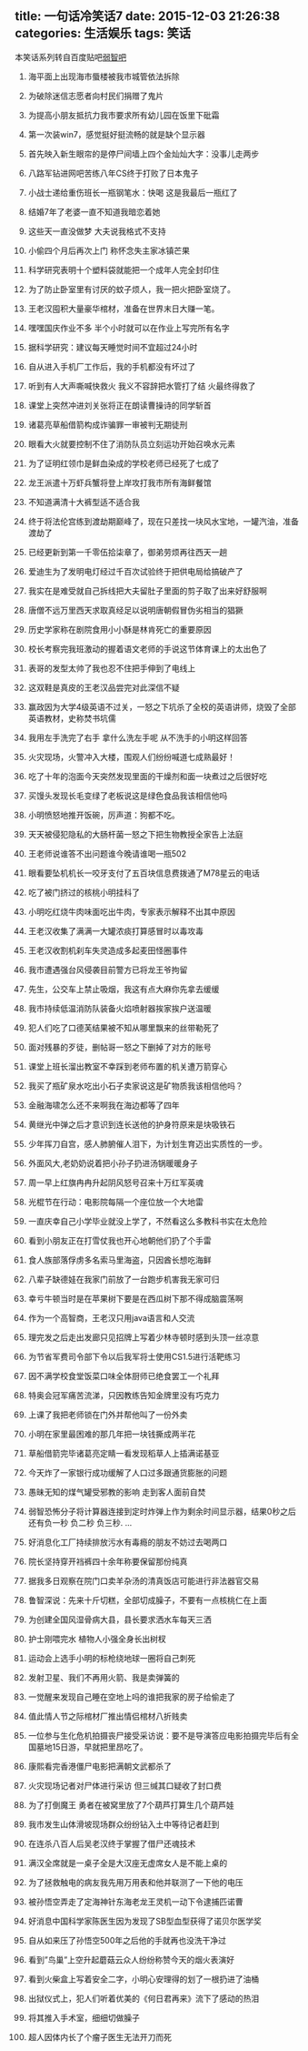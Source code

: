 title: 一句话冷笑话7
date: 2015-12-03 21:26:38
categories: 生活娱乐
tags: 笑话
---

本笑话系列转自百度贴吧[弱智吧](http://tieba.baidu.com/f?kw=%C8%F5%D6%C7)
<!-- more -->
1. 海平面上出现海市蜃楼被我市城管依法拆除

2. 为破除迷信志愿者向村民们捐赠了鬼片

3. 为提高小朋友抵抗力我市要求所有幼儿园在饭里下砒霜

4. 第一次装win7，感觉挺好挺流畅的就是缺个显示器

5. 首先映入新生眼帘的是停尸间墙上四个金灿灿大字：没事儿走两步

6. 八路军钻进网吧苦练八年CS终于打败了日本鬼子

7. 小战士递给重伤班长一瓶钢笔水：快喝 这是我最后一瓶红了

8. 结婚7年了老婆一直不知道我暗恋着她

9. 这些天一直没做梦 大夫说我格式不支持

10. 小偷四个月后再次上门 称怀念失主家冰镇芒果

11. 科学研究表明十个塑料袋就能把一个成年人完全封印住

12. 为了防止卧室里有讨厌的蚊子烦人，我一把火把卧室烧了。

13. 王老汉囤积大量豪华棺材，准备在世界末日大赚一笔。

14. 嘿嘿国庆作业不多 半个小时就可以在作业上写完所有名字

15. 据科学研究：建议每天睡觉时间不宜超过24小时

16. 自从进入手机厂工作后，我的手机都没有坏过了

17. 听到有人大声嘶喊快救火 我义不容辞把水管打了结 火最终得救了

18. 课堂上突然冲进刘关张将正在朗读曹操诗的同学斩首

19. 诸葛亮草船借箭构成诈骗罪一审被判无期徒刑

20. 眼看大火就要控制不住了消防队员立刻运功开始召唤水元素

21. 为了证明红领巾是鲜血染成的学校老师已经死了七成了

22. 龙王派遣十万虾兵蟹将登上岸攻打我市所有海鲜餐馆

23. 不知道满清十大裤型适不适合我

24. 终于将法伦宫练到渡劫期巅峰了，现在只差找一块风水宝地，一罐汽油，准备渡劫了

25. 已经更新到第一千零伍拾柒章了，御弟劳烦再往西天一趟

26. 爱迪生为了发明电灯经过千百次试验终于把供电局给搞破产了

27. 我实在是难受就自己拆线把大夫留肚子里面的剪子取了出来好舒服啊

28. 唐僧不远万里西天求取真经足以说明唐朝假冒伪劣相当的猖獗

29. 历史学家称在剧院食用小小酥是林肯死亡的重要原因

30. 校长考察完我班激动的握着语文老师的手说这节体育课上的太出色了

31. 表哥的发型太帅了我也忍不住把手伸到了电线上

32. 这双鞋是真皮的王老汉品尝完对此深信不疑

33. 赢政因为大学4级英语不过关，一怒之下坑杀了全校的英语讲师，烧毁了全部英语教材，史称焚书坑儒

34. 我用左手洗完了右手 拿什么洗左手呢 从不洗手的小明这样回答

35. 火灾现场，火警冲入大楼，围观人们纷纷喊道七成熟最好！

36. 吃了十年的泡面今天突然发现里面的干燥剂和面一块煮过之后很好吃

37. 买馒头发现长毛变绿了老板说这是绿色食品我该相信他吗

38. 小明愤怒地推开饭碗，厉声道：狗都不吃。

39. 天天被侵犯隐私的大肠杆菌一怒之下把生物教授全家告上法庭

40. 王老师说谁答不出问题谁今晚请谁喝一瓶502

41. 眼看要坠机机长一咬牙支付了五百块信息费拨通了M78星云的电话

42. 吃了被门挤过的核桃小明挂科了

43. 小明吃红烧牛肉味面吃出牛肉，专家表示解释不出其中原因

44. 王老汉收集了满满一大罐浓痰打算感冒时以毒攻毒

45. 王老汉收割机刹车失灵造成多起麦田怪圈事件

46. 我市遭遇强台风侵袭目前警方已将龙王爷拘留

47. 先生，公交车上禁止吸烟，我这有点大麻你先拿去缓缓

48. 我市持续低温消防队装备火焰喷射器挨家挨户送温暖

49. 犯人们吃了口德芙结果被不知从哪里飘来的丝带勒死了

50. 面对残暴的歹徒，删帖哥一怒之下删掉了对方的账号

51. 课堂上班长溜出教室不幸踩到老师布置的机关遭万箭穿心

52. 我买了瓶矿泉水吃出小石子卖家说这是矿物质我该相信他吗？

53. 金融海啸怎么还不来啊我在海边都等了四年

54. 黄继光中弹之后才意识到连长送他的护身符原来是块吸铁石

55. 少年挥刀自宫，感人肺腑催人泪下，为计划生育迈出实质性的一步。

56. 外面风大,老奶奶说着把小孙子扔进汤锅暖暖身子

57. 周一早上红旗冉冉升起阴风怒号召来十万红军英魂

58. 光棍节在行动：电影院每隔一个座位放一个大地雷

59. 一直庆幸自己小学毕业就没上学了，不然看这么多教科书实在太危险

60. 看到小朋友正在打雪仗我也开心地朝他们扔了个手雷

61. 食人族部落俘虏多名索马里海盗，只因酋长想吃海鲜

62. 八辈子缺德娃在我家门前放了一台跑步机害我无家可归

63. 幸亏牛顿当时是在苹果树下要是在西瓜树下那不得成脑震荡啊

64. 作为一个高智商，王老汉只用java语言和人交流

65. 理完发之后走出发廊只见招牌上写着少林寺顿时感到头顶一丝凉意

66. 为节省军费司令部下令以后我军将士使用CS1\.5进行活靶练习

67. 因不满学校食堂饭菜口味全体厨师已绝食罢工一个礼拜

68. 特奥会冠军痛苦流涕，只因教练告知金牌里没有巧克力

69. 上课了我把老师锁在门外并帮他叫了一份外卖

70. 小明在家里最困难的那几年把一块钱撕成两半花

71. 草船借箭完毕诸葛亮定睛一看发现稻草人上插满诺基亚

72. 今天炸了一家银行成功缓解了人口过多跟通货膨胀的问题

73. 愚昧无知的煤气罐受邪教的影响 走到客人面前自焚

74. 弱智恐怖分子将计算器连接到定时炸弹上作为剩余时间显示器，结果0秒之后还有负一秒 负二秒 负三秒. ...

75. 好消息化工厂持续排放污水有毒瘾的朋友不妨过去喝两口

76. 院长坚持穿开裆裤四十余年称要保留那份纯真

77. 据我多日观察在院门口卖羊杂汤的清真饭店可能进行非法器官交易

78. 鲁智深说：先来十斤切糕，全部切成臊子，不要有一点核桃仁在上面

79. 为创建全国风湿骨病大县，县长要求洒水车每天三洒

80. 护士刚喂完水 植物人小强全身长出树杈

81. 运动会上选手小明的标枪绕地球一圈将自己刺死

82. 发射卫星、我们不再用火箭、我是卖弹簧的

83. 一觉醒来发现自己睡在空地上吗的谁把我家的房子给偷走了

84. 值此情人节之际棺材厂推出情侣棺材八折贱卖

85. 一位参与生化危机拍摄丧尸接受采访说：要不是导演答应电影拍摄完毕后有全国墓地15日游，早就把里昂吃了。

86. 康熙看完香港僵尸电影把满朝文武都杀了

87. 火灾现场记者对尸体进行采访 但三缄其口疑收了封口费

88. 为了打倒魔王 勇者在被窝里放了7个葫芦打算生几个葫芦娃

89. 我市发生山体滑坡现场群众纷纷钻入土中等待记者赶到

90. 在连杀八百人后吴老汉终于掌握了借尸还魂技术

91. 满汉全席就是一桌子全是大汉座无虚席女人是不能上桌的

92. 为了拯救触电的病友我先用万用表和他并联测了一下他的电压

93. 被孙悟空弄走了定海神针东海老龙王灵机一动下令逮捕匹诺曹

94. 好消息中国科学家陈医生因为发现了SB型血型获得了诺贝尔医学奖

95. 自从如来压了孙悟空500年之后他的手就再也没洗干净过

96. 看到”鸟巢”上空升起蘑菇云众人纷纷称赞今天的烟火表演好

97. 看到火柴盒上写着安全二字，小明心安理得的划了一根扔进了油桶

98. 出狱仪式上，犯人们听着优美的《何日君再来》流下了感动的热泪

99. 将其推入手术室，细细切做臊子

100. 超人因体内长了个瘤子医生无法开刀而死
